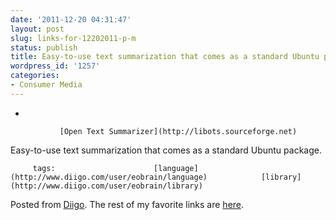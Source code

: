 ```yaml
---
date: '2011-12-20 04:31:47'
layout: post
slug: links-for-12202011-p-m
status: publish
title: Easy-to-use text summarization that comes as a standard Ubuntu package.
wordpress_id: '1257'
categories:
- Consumer Media
---
```


     
  *      

               [Open Text Summarizer](http://libots.sourceforge.net)      

     

Easy-to-use text summarization that comes as a standard Ubuntu package.

             

         tags:                      [language](http://www.diigo.com/user/eobrain/language)            [library](http://www.diigo.com/user/eobrain/library)

                                       
 

Posted from [Diigo](http://www.diigo.com). The rest of my favorite links are [here](http://www.diigo.com/user/eobrain).
